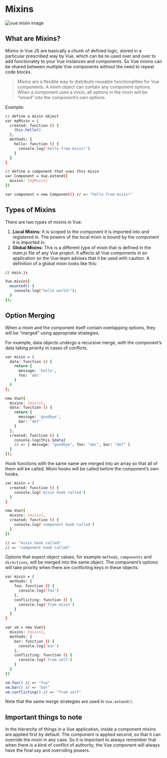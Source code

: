 # Mixins

![vue mixin image](/assets/vue-mixin.jpg)

## What are Mixins?
Mixins in Vue JS are basically a chunk of defined logic, stored in a particular prescribed way by Vue, which can be re-used over and over to add functionality to your Vue instances and components. So Vue mixins can be shared between multiple Vue components without the need to repeat code blocks.

> Mixins are a flexible way to distribute reusable functionalities for Vue components. A mixin object can contain any component options. When a component uses a mixin, all options in the mixin will be “mixed” into the component’s own options.

Example:
```sh
// define a mixin object
var myMixin = {
  created: function () {
    this.hello()
  },
  methods: {
    hello: function () {
      console.log('hello from mixin!')
    }
  }
}

// define a component that uses this mixin
var Component = Vue.extend({
  mixins: [myMixin]
})

var component = new Component() // => "hello from mixin!"
```

## Types of Mixins
There are two types of mixins in Vue:
1. **Local Mixins:** It is scoped to the component it is imported into and registered in. The powers of the local mixin is bound by the component it is imported in.
2. **Global Mixins:** This is a different type of mixin that is defined in the main.js file of any Vue project. It affects all Vue components in an application so the Vue team advises that it be used with caution. A definition of a global mixin looks like this:
```sh
// main.js

Vue.mixin({
  mounted() {
    console.log("hello world!");
  }
});
```

## Option Merging
When a mixin and the component itself contain overlapping options, they will be “merged” using appropriate strategies.

For example, data objects undergo a recursive merge, with the component’s data taking priority in cases of conflicts.
 
```sh
var mixin = {
  data: function () {
    return {
      message: 'hello',
      foo: 'abc'
    }
  }
};

new Vue({
  mixins: [mixin],
  data: function () {
    return {
      message: 'goodbye',
      bar: 'def'
    }
  },
  created: function () {
    console.log(this.$data)
    // => { message: "goodbye", foo: "abc", bar: "def" }
  }
});
```

Hook functions with the same name are merged into an array so that all of them will be called. Mixin hooks will be called before the component’s own hooks.

```sh
var mixin = {
  created: function () {
    console.log('mixin hook called')
  }
}

new Vue({
  mixins: [mixin],
  created: function () {
    console.log('component hook called')
  }
})

// => "mixin hook called"
// => "component hook called"
```

Options that expect object values, for example `methods`, `components` and `directives`, will be merged into the same object. The component’s options will take priority when there are conflicting keys in these objects:

```sh
var mixin = {
  methods: {
    foo: function () {
      console.log('foo')
    },
    conflicting: function () {
      console.log('from mixin')
    }
  }
}

var vm = new Vue({
  mixins: [mixin],
  methods: {
    bar: function () {
      console.log('bar')
    },
    conflicting: function () {
      console.log('from self')
    }
  }
})

vm.foo() // => "foo"
vm.bar() // => "bar"
vm.conflicting() // => "from self"
```

Note that the same merge strategies are used in `Vue.extend()`.

## Important things to note
In the hierarchy of things in a Vue application, inside a component mixins are applied first by default. The component is applied second, so that it can override the mixin in any case. So it is important to always remember that when there is a kind of conflict of authority, the Vue component will always have the final say and overriding powers.